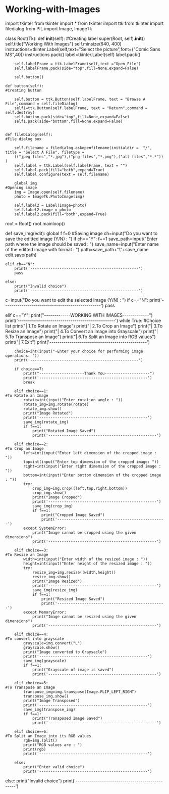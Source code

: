# Working-with-Images

import tkinter
from tkinter import *
from tkinter import ttk
from tkinter import filedialog
from PIL import Image, ImageTk

class Root(Tk):
    def __init__(self):                                                    #Creating label
        super(Root, self).__init__()
        self.title("Working With Images")
        self.minsize(640, 400)
        instructions=tkinter.Label(self,text="Select the picture",font=("Comic Sans MS",40))
        instructions.pack()
        label=tkinter.Label(self)
        label.pack()

        self.labelFrame = ttk.LabelFrame(self,text ="Open File")
        self.labelFrame.pack(side="top",fill=None,expand=False)

        self.button()

    def button(self):                                                #Creating button

        self.button = ttk.Button(self.labelFrame, text = "Browse A File",command = self.fileDialog)
        self1=ttk.Button(self.labelFrame, text = "Return",command = self.destroy)
        self.button.pack(side="top",fill=None,expand=False)
        self1.pack(side="bottom",fill=None,expand=False)


    def fileDialog(self):                                               #File dialog box

        self.filename = filedialog.askopenfilename(initialdir =  "/", title = "Select A File", filetype =
        (("jpeg files","*.jpg"),("png files","*.png"),("all files","*.*")) )
        self.label = ttk.Label(self.labelFrame, text = "")
        self.label.pack(fill="both",expand=True)
        self.label.configure(text = self.filename)

        global img                                                       #Opening image
        img = Image.open(self.filename)
        photo = ImageTk.PhotoImage(img)

        self.label2 = Label(image=photo)
        self.label2.image = photo 
        self.label2.pack(fill="both",expand=True)

root = Root()
root.mainloop()

def save_img(edit):
    global f
    f=0                                                                                    #Saving image
    ch=input("Do you want to save the editted image (Y/N) : ")
    if ch=="Y":
        f+=1
        save_path=input("Enter path where the image should be saved : ")
        save_name=input("Enter name of the editted image with format : ")
        path=save_path+"\\"+save_name
        edit.save(path)

    elif ch=="N":
        print('------------------------------------------------')
        pass

    else:
        print("Invalid choice")
        print('------------------------------------------------')


c=input("Do you want to edit the selected image (Y/N) : ")
if c=="N":
    print('------------------------------------------------')
    pass


elif c=="Y":
    print("-------------WORKING WITH IMAGES-------------")
    print('------------------------------------------------')
    while True:                                                                 #Choice list
        print("| 1.To Rotate an Image")
        print("| 2.To Crop an Image")
        print("| 3.To Resize an Image")
        print("| 4.To Convert an Image into Grayscale")
        print("| 5.To Transpose an Image")
        print("| 6.To Split an Image into RGB values")
        print("| 7.Exit")
        print('------------------------------------------------')

        choice=int(input("-Enter your choice for performing image operations: "))
        print('------------------------------------------------')

        if choice==7:
            print("--------------------Thank You--------------------")
            print('------------------------------------------------')
            break

        elif choice==1:                                                           #To Rotate an Image 
            rotate=int(input("Enter rotation angle : "))
            rotate_img=img.rotate(rotate)
            rotate_img.show()
            print("Image Rotated")
            print('------------------------------------------------')
            save_img(rotate_img)
            if f==1:
                print("Rotated Image Saved")
                print('------------------------------------------------')

        elif choice==2:                                                           #To Crop an Image
            left=int(input("Enter left dimemsion of the cropped image : "))
            top=int(input("Enter top dimemsion of the cropped image: "))
            right=int(input("Enter right dimemsion of the cropped image : "))
            bottom=int(input("Enter bottom dimemsion of the cropped image : "))	
            try:
                crop_img=img.crop((left,top,right,bottom))
                crop_img.show()
                print("Image Cropped")
                print('------------------------------------------------')
                save_img(crop_img)
                if f==1:
                    print("Cropped Image Saved")
                    print('------------------------------------------------')
            except SystemError:
                print("Image cannot be cropped using the given dimensions")
                print('------------------------------------------------')

        elif choice==3:                                                           #To Resize an Image
            width=int(input("Enter width of the resized image : "))
            height=int(input("Enter height of the resized image : "))
            try:
                resize_img=img.resize((width,height))		
                resize_img.show()
                print("Image Resized")
                print('------------------------------------------------')
                save_img(resize_img)
                if f==1:
                    print("Resized Image Saved")
                    print('------------------------------------------------')
            except MemoryError: 
                print("Image cannot be resized using the given dimensions")
                print('------------------------------------------------')

        elif choice==4:                                                           #To convert into grayscale 
            grayscale=img.convert("L")
            grayscale.show()
            print("Image converted to Graysacle")
            print('------------------------------------------------')
            save_img(grayscale)
            if f==1:
                print("Grayscale of image is saved")
                print('------------------------------------------------')

        elif choice==5:                                                           #To Transpose an Image
            transpose_img=img.transpose(Image.FLIP_LEFT_RIGHT) 
            transpose_img.show()
            print("Image Transposed")
            print('------------------------------------------------')
            save_img(transpose_img)
            if f==1:
                print("Transposed Image Saved")
                print('------------------------------------------------')

        elif choice==6:                                                           #To Split an Image into its RGB values 		
            rgb=img.split()
            print("RGB values are : ")
            print(rgb)
            print('------------------------------------------------')

        else:
            print("Enter valid choice")
            print('------------------------------------------------')

else:
    print("Invalid choice")
    print('------------------------------------------------')


